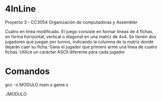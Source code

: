 # 4InLine
Proyecto 3 - CC3054 Organización de computadoras y Assembler 

Cuatro en línea modificado. 
El juego consiste en formar líneas de 4 fichas, en forma horizontal, vertical o diagonal en una matriz de 4x4. Se tienen dos jugadores que juegan por turnos, indicando la columna de la matriz donde dejarán caer su  ficha.  Gana  el jugador que  primero  arme  una  línea de  cuatro  fichas.  Utilice  un carácter ASCII  diferente para  cada jugador

# Comandos
gcc -o MODULO main.s game.s

./MODULO

